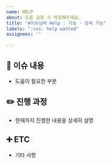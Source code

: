 ```yaml
---
name: HELP
about: 도움 요청 시 작성해주세요.
title: "#이슈넘버 Help : 기능 - 상세 기능"
labels: ":sos: help wanted"
assignees: ''

---
```


## 📃 이슈 내용

- 도움이 필요한 부분


## ✏️ 진행 과정

- 현재까지 진행한 내용을 상세히 설명


## ➕ ETC

- 기타 사항
